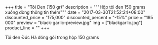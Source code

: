 +++
title = "Tỏi Đen (150 gr)"
description = """Hộp tỏi đen 150 grams
                <br>xuống dòng thông tin thêm"""
date = "2017-03-30T21:52:24+08:00"
discounted_price = "175,000"
discounted_percent = "-15%"
price = "195 000"
preview = "black-garlic-preview.jpg"
img = ["blackgarlic.jpg"]
product_line = ""
+++

Tỏi đen Đức Hà đóng gói trong hộp 150 grams